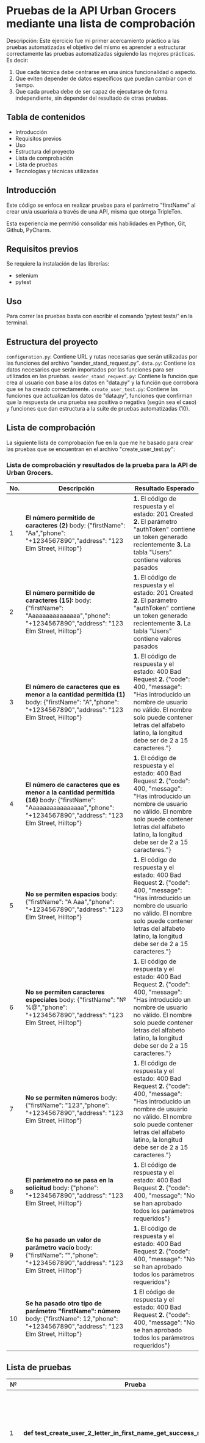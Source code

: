 # Pruebas de la API Urban Grocers mediante una lista de comprobación

Descripción: Este ejercicio fue mi primer acercamiento práctico a las pruebas automatizadas el objetivo del mismo es aprender a estructurar correctamente las pruebas automatizadas siguiendo las mejores prácticas. Es decir:
1. Que cada técnica debe centrarse en una única funcionalidad o aspecto.
2. Que eviten depender de datos específicos que puedan cambiar con el tiempo.
3. Que cada prueba debe de ser capaz de ejecutarse de forma independiente, sin depender del resultado de otras pruebas.

## Tabla de contenidos
- Introducción
- Requisitos previos
- Uso
- Estructura del proyecto
- Lista de comprobación
- Lista de pruebas
- Tecnologías y técnicas utilizadas

## Introducción

Este código se enfoca en realizar pruebas para el parámetro "firstName" al crear un/a usuario/a a través de una API, misma que otorga TripleTen.

Esta experiencia me permitió consolidar mis habilidades en Python, Git, Github, PyCharm.

## Requisitos previos

Se requiere la instalación de las librerías:
- selenium
- pytest

## Uso

Para correr las pruebas basta con escribir el comando 'pytest tests/' en la terminal.

## Estructura del proyecto

`configuration.py`: Contiene URL y rutas necesarias que serán utilizadas por las funciones del archivo "sender_stand_request.py".
`data.py`: Contiene los datos necesarios que serán importados por las funciones para ser utilizados en las pruebas.
`sender_stand_request.py`: Contiene la función que crea al usuario con base a los datos en "data.py" y la función que corrobora que se ha creado correctamente.
`create_user_test.py`: Contiene las funciones que actualizan los datos de "data.py", funciones que confirman que la respuesta de una prueba sea positiva o negativa (según sea el caso) y funciones que dan estructura a la suite de pruebas automatizadas (10).

## Lista de comprobación

La siguiente lista de comprobación fue en la que me he basado para crear las pruebas que se encuentran en el archivo "create_user_test.py":

### Lista de comprobación y resultados de la prueba para la API de Urban Grocers.
| No. | Descripción                                                                                                                                                               | Resultado Esperado                                                                                                                                                                                                                                 |
|-----|---------------------------------------------------------------------------------------------------------------------------------------------------------------------------|----------------------------------------------------------------------------------------------------------------------------------------------------------------------------------------------------------------------------------------------------|
| 1   | **El número permitido de caracteres (2)** body: {"firstName": "Aa","phone": "+1234567890","address": "123 Elm Street, Hilltop"}                                           | **1.** El código de respuesta y el estado: 201 Created **2.** El parámetro "authToken" contiene un token generado recientemente **3.** La tabla "Users" contiene valores pasados                                                                   |
| 2   | **El número permitido de caracteres (15):** body: {"firstName": "Aaaaaaaaaaaaaaa","phone": "+1234567890","address": "123 Elm Street, Hilltop"}                            | **1.** El código de respuesta y el estado: 201 Created **2.** El parámetro "authToken" contiene un token generado recientemente **3.** La tabla "Users" contiene valores pasados                                                                   |
| 3   | **El número de caracteres que es menor a la cantidad permitida (1)** body: {"firstName": "A","phone": "+1234567890","address": "123 Elm Street, Hilltop"}                 | **1.** El código de respuesta y el estado: 400 Bad Request **2.** {"code": 400, "message": "Has introducido un nombre de usuario no válido. El nombre solo puede contener letras del alfabeto latino, la longitud debe ser de 2 a 15 caracteres."} |
| 4   | **El número de caracteres que es menor a la cantidad permitida (16)** body: {"firstName": "Аааааааааааааааа","phone": "+1234567890","address": "123 Elm Street, Hilltop"} | **1.** El código de respuesta y el estado: 400 Bad Request **2.** {"code": 400, "message": "Has introducido un nombre de usuario no válido. El nombre solo puede contener letras del alfabeto latino, la longitud debe ser de 2 a 15 caracteres."} |
| 5   | **No se permiten espacios** body: {"firstName": "A Aaa","phone": "+1234567890","address": "123 Elm Street, Hilltop"}                                                      | **1.** El código de respuesta y el estado: 400 Bad Request **2.** {"code": 400, "message": "Has introducido un nombre de usuario no válido. El nombre solo puede contener letras del alfabeto latino, la longitud debe ser de 2 a 15 caracteres."} |
| 6   | **No se permiten caracteres especiales** body: {"firstName": "№%@","phone": "+1234567890","address": "123 Elm Street, Hilltop"}                                           | **1.** El código de respuesta y el estado: 400 Bad Request **2.** {"code": 400, "message": "Has introducido un nombre de usuario no válido. El nombre solo puede contener letras del alfabeto latino, la longitud debe ser de 2 a 15 caracteres."} |
| 7   | **No se permiten números** body: {"firstName": "123","phone": "+1234567890","address": "123 Elm Street, Hilltop"}                                                         | **1.** El código de respuesta y el estado: 400 Bad Request **2.** {"code": 400, "message": "Has introducido un nombre de usuario no válido. El nombre solo puede contener letras del alfabeto latino, la longitud debe ser de 2 a 15 caracteres."} |
| 8   | **El parámetro no se pasa en la solicitud** body: {"phone": "+1234567890","address": "123 Elm Street, Hilltop"}                                                           | **1.** El código de respuesta y el estado: 400 Bad Request  **2.**  {"code": 400, "message": "No se han aprobado todos los parámetros requeridos"}                                                                                                 |
| 9   | **Se ha pasado un valor de parámetro vacío** body: {"firstName": "","phone": "+1234567890","address": "123 Elm Street, Hilltop"}                                          | **1.** El código de respuesta y el estado: 400 Bad Request **2.** {"code": 400, "message": "No se han aprobado todos los parámetros requeridos"}                                                                                                   |
| 10  | **Se ha pasado otro tipo de parámetro "firstName": número** body: {"firstName": 12,"phone": "+1234567890","address": "123 Elm Street, Hilltop"}                           | **1** El código de respuesta y el estado: 400 Bad Request **2.** {"code": 400, "message": "No se han aprobado todos los parámetros requeridos"}                                                                                                    |

## Lista de pruebas

| №  | Prueba                                                                          | Descripción                                                                                                                  |
|----|---------------------------------------------------------------------------------|------------------------------------------------------------------------------------------------------------------------------|
| 1  | **def test_create_user_2_letter_in_first_name_get_success_response():**         | Solicita la creación de un nuevo usuario/a con 2 caracteres y corrobora que la respuesta sea positiva.                       |
| 2  | **def test_create_user_15_letter_in_first_name_get_success_response():**        | Solicita la creación de un nuevo usuario/a con 15 caracteres y corrobora que la respuesta sea positiva.                      |
| 3  | **def test_create_user_1_letter_in_first_name_get_error_response():**           | Solicita la creación de un nuevo usuario/a con 1 caracteres y corrobora que la respuesta sea negativa.                       |
| 4  | **def test_create_user_16_letter_in_first_name_get_error_response():**          | Solicita la creación de un nuevo usuario/a con 16 caracteres y corrobora que la respuesta sea negativa.                      |
| 5  | **def test_create_user_has_space_in_first_name_get_error_response():**          | Solicita la creación de un nuevo usuario/a con un espacio dentro del nombre y corrobora que la respuesta sea negativa.       |
| 6  | **def test_create_user_has_special_symbol_in_first_name_get_error_response():** | Solicita la creación de un nuevo usuario/a con caracteres especiales y corrobora que la respuesta sea negativa.              |
| 7  | **def test_create_user_has_number_in_first_name_get_error_response():**         | Solicita la creación de un nuevo usuario/a con un string numérico y corrobora que la respuesta sea negativa.                 |
| 8  | **def test_create_user_no_first_name_get_error_response():**                    | Solicita la creación de un nuevo usuario/a eliminando el parámetro "firstName" y corrobora que la respuesta sea negativa.    |
| 9  | **def test_create_user_empty_first_name_get_error_response():**                 | Solicita la creación de un nuevo usuario/a dejando vacío el parámetro "firstName" y corrobora que la respuesta sea negativa. |
| 10 | **def test_create_user_number_type_first_name_get_error_response():**           | Solicita la creación de un nuevo usuario/a con caracteres numéricos y corrobora que la respuesta sea negativa.               |

## Tecnologías y técnicas utilizadas

### Tecnologías

`Python` `Git` `Github` `PyCharm`

### Técnicas

- Creación de funciones.
- Creación de asserts.
- Creación de archivos.
- Instalación de librerías.
- Importación de librerías.
- Importación de datos entre archivos.
- Depuración de código.
- Control de versiones con Git (Clonar, Fusionar, Actualización, Extracción).
- Navegación en ramificaciones Git.